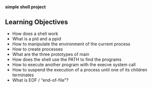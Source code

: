 #### simple shell project ####

## Learning Objectives ##

- How does a shell work
- What is a pid and a ppid
- How to manipulate the environment of the current process
- How to create processes
- What are the three prototypes of main
- How does the shell use the PATH to find the programs
- How to execute another program with the execve system call
- How to suspend the execution of a process until one of its children terminates
- What is EOF / “end-of-file”?
